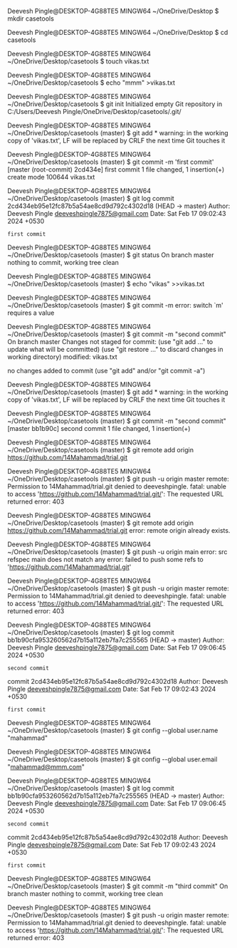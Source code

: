 Deevesh Pingle@DESKTOP-4G88TE5 MINGW64 ~/OneDrive/Desktop
$ mkdir casetools

Deevesh Pingle@DESKTOP-4G88TE5 MINGW64 ~/OneDrive/Desktop
$ cd casetools

Deevesh Pingle@DESKTOP-4G88TE5 MINGW64 ~/OneDrive/Desktop/casetools
$ touch vikas.txt

Deevesh Pingle@DESKTOP-4G88TE5 MINGW64 ~/OneDrive/Desktop/casetools
$ echo "mmm" >vikas.txt

Deevesh Pingle@DESKTOP-4G88TE5 MINGW64 ~/OneDrive/Desktop/casetools
$ git init
Initialized empty Git repository in C:/Users/Deevesh Pingle/OneDrive/Desktop/casetools/.git/

Deevesh Pingle@DESKTOP-4G88TE5 MINGW64 ~/OneDrive/Desktop/casetools (master)
$ git add *
warning: in the working copy of 'vikas.txt', LF will be replaced by CRLF the next time Git touches it

Deevesh Pingle@DESKTOP-4G88TE5 MINGW64 ~/OneDrive/Desktop/casetools (master)
$ git commit -m 'first commit'
[master (root-commit) 2cd434e] first commit
 1 file changed, 1 insertion(+)
 create mode 100644 vikas.txt

Deevesh Pingle@DESKTOP-4G88TE5 MINGW64 ~/OneDrive/Desktop/casetools (master)
$ git log
commit 2cd434eb95e12fc87b5a54ae8cd9d792c4302d18 (HEAD -> master)
Author: Deevesh Pingle <deeveshpingle7875@gmail.com>
Date:   Sat Feb 17 09:02:43 2024 +0530

    first commit

Deevesh Pingle@DESKTOP-4G88TE5 MINGW64 ~/OneDrive/Desktop/casetools (master)
$ git status
On branch master
nothing to commit, working tree clean

Deevesh Pingle@DESKTOP-4G88TE5 MINGW64 ~/OneDrive/Desktop/casetools (master)
$ echo "vikas" >>vikas.txt

Deevesh Pingle@DESKTOP-4G88TE5 MINGW64 ~/OneDrive/Desktop/casetools (master)
$ git commit -m
error: switch `m' requires a value

Deevesh Pingle@DESKTOP-4G88TE5 MINGW64 ~/OneDrive/Desktop/casetools (master)
$ git commit -m "second commit"
On branch master
Changes not staged for commit:
  (use "git add <file>..." to update what will be committed)
  (use "git restore <file>..." to discard changes in working directory)
        modified:   vikas.txt

no changes added to commit (use "git add" and/or "git commit -a")

Deevesh Pingle@DESKTOP-4G88TE5 MINGW64 ~/OneDrive/Desktop/casetools (master)
$ git add *
warning: in the working copy of 'vikas.txt', LF will be replaced by CRLF the next time Git touches it

Deevesh Pingle@DESKTOP-4G88TE5 MINGW64 ~/OneDrive/Desktop/casetools (master)
$ git commit -m "second commit"
[master bb1b90c] second commit
 1 file changed, 1 insertion(+)

Deevesh Pingle@DESKTOP-4G88TE5 MINGW64 ~/OneDrive/Desktop/casetools (master)
$ git remote add origin https://github.com/14Mahammad/trial.git

Deevesh Pingle@DESKTOP-4G88TE5 MINGW64 ~/OneDrive/Desktop/casetools (master)
$ git push -u origin master
remote: Permission to 14Mahammad/trial.git denied to deeveshpingle.
fatal: unable to access 'https://github.com/14Mahammad/trial.git/': The requested URL returned error: 403

Deevesh Pingle@DESKTOP-4G88TE5 MINGW64 ~/OneDrive/Desktop/casetools (master)
$ git remote add origin https://github.com/14Mahammad/trial.git
error: remote origin already exists.

Deevesh Pingle@DESKTOP-4G88TE5 MINGW64 ~/OneDrive/Desktop/casetools (master)
$ git push -u origin main
error: src refspec main does not match any
error: failed to push some refs to 'https://github.com/14Mahammad/trial.git'

Deevesh Pingle@DESKTOP-4G88TE5 MINGW64 ~/OneDrive/Desktop/casetools (master)
$ git push -u origin master
remote: Permission to 14Mahammad/trial.git denied to deeveshpingle.
fatal: unable to access 'https://github.com/14Mahammad/trial.git/': The requested URL returned error: 403

Deevesh Pingle@DESKTOP-4G88TE5 MINGW64 ~/OneDrive/Desktop/casetools (master)
$ git log
commit bb1b90cfa953260562d7b15a112eb7fa7c255565 (HEAD -> master)
Author: Deevesh Pingle <deeveshpingle7875@gmail.com>
Date:   Sat Feb 17 09:06:45 2024 +0530

    second commit

commit 2cd434eb95e12fc87b5a54ae8cd9d792c4302d18
Author: Deevesh Pingle <deeveshpingle7875@gmail.com>
Date:   Sat Feb 17 09:02:43 2024 +0530

    first commit

Deevesh Pingle@DESKTOP-4G88TE5 MINGW64 ~/OneDrive/Desktop/casetools (master)
$ git config --global user.name "mahammad"

Deevesh Pingle@DESKTOP-4G88TE5 MINGW64 ~/OneDrive/Desktop/casetools (master)
$ git config --global user.email "mahammad@mmm.com"

Deevesh Pingle@DESKTOP-4G88TE5 MINGW64 ~/OneDrive/Desktop/casetools (master)
$ git log
commit bb1b90cfa953260562d7b15a112eb7fa7c255565 (HEAD -> master)
Author: Deevesh Pingle <deeveshpingle7875@gmail.com>
Date:   Sat Feb 17 09:06:45 2024 +0530

    second commit

commit 2cd434eb95e12fc87b5a54ae8cd9d792c4302d18
Author: Deevesh Pingle <deeveshpingle7875@gmail.com>
Date:   Sat Feb 17 09:02:43 2024 +0530

    first commit

Deevesh Pingle@DESKTOP-4G88TE5 MINGW64 ~/OneDrive/Desktop/casetools (master)
$ git commit -m "third commit"
On branch master
nothing to commit, working tree clean

Deevesh Pingle@DESKTOP-4G88TE5 MINGW64 ~/OneDrive/Desktop/casetools (master)
$ git push -u origin master
remote: Permission to 14Mahammad/trial.git denied to deeveshpingle.
fatal: unable to access 'https://github.com/14Mahammad/trial.git/': The requested URL returned error: 403
